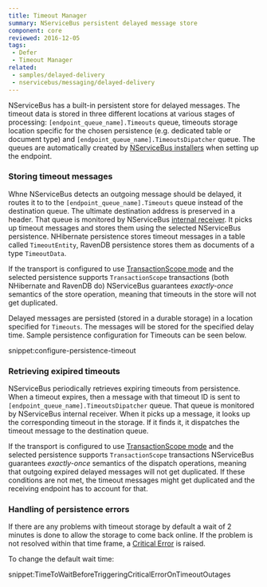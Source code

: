 ```yaml
---
title: Timeout Manager
summary: NServiceBus persistent delayed message store
component: core
reviewed: 2016-12-05
tags:
 - Defer
 - Timeout Manager
related:
 - samples/delayed-delivery
 - nservicebus/messaging/delayed-delivery
---
```


NServiceBus has a built-in persistent store for delayed messages. The timeout data is stored in three different locations at various stages of processing: `[endpoint_queue_name].Timeouts` queue, timeouts storage location specific for the chosen persistence (e.g. dedicated table or document type) and `[endpoint_queue_name].TimeoutsDipatcher` queue. The queues are automatically created by [NServiceBus installers](/nservicebus/operations/installers.md) when setting up the endpoint.

### Storing timeout messages

Whne NServiceBus detects an outgoing message should be delayed, it routes it to to the `[endpoint_queue_name].Timeouts` queue instead of the destination queue. The ultimate destination address is preserved in a header. That queue is monitored by NServiceBus [internal receiver](/nservicebus/satellites.md). It picks up timeout messages and stores them using the selected NServiceBus persistence. NHibernate persistence stores timeout messages in a table called `TimeoutEntity`, RavenDB persistence stores them as documents of a type `TimeoutData`. 

If the transport is configured to use [TransactionScope mode](/nservicebus/transports/transactions.md#transactions-transaction-scope-distributed-transaction) and the selected persistence supports `TransactionScope` transactions (both NHibernate and RavenDB do) NServiceBus guarantees *exactly-once* semantics of the store operation, meaning that timeouts in the store will not get duplicated.

Delayed messages are persisted (stored in a durable storage) in a location specified for `Timeouts`. The messages will be stored for the specified delay time. Sample persistence configuration for Timeouts can be seen below.

snippet:configure-persistence-timeout

### Retrieving exipired timeouts

NServiceBus periodically retrieves expiring timeouts from persistence. When a timeout expires, then a message with that timeout ID is sent to `[endpoint_queue_name].TimeoutsDipatcher` queue. That queue is monitored by NServiceBus internal receiver. When it picks up a message, it looks up the corresponding timeout in the storage. If it finds it, it dispatches the timeout message to the destination queue.

If the transport is configured to use [TransactionScope mode](/nservicebus/transports/transactions.md#transactions-transaction-scope-distributed-transaction) and the selected persistence supports `TransactionScope` transactions NServiceBus guarantees *exactly-once* semantics of the dispatch operations, meaning that outgoing expired delayed messages will not get duplicated. If these conditions are not met, the timeout messages might get duplicated and the receiving endpoint has to account for that.

### Handling of persistence errors

If there are any problems with timeout storage by default a wait of 2 minutes is done to allow the storage to come back online. If the problem is not resolved within that time frame, a [Critical Error](/nservicebus/hosting/critical-errors.md) is raised.

To change the default wait time:

snippet:TimeToWaitBeforeTriggeringCriticalErrorOnTimeoutOutages


